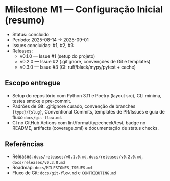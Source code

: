 # Milestone M1 — Configuração Inicial (resumo)

- Status: concluído
- Período: 2025-08-14 → 2025-09-01
- Issues concluídas: #1, #2, #3
- Releases:
  - v0.1.0 — Issue #1 (setup do projeto)
  - v0.2.0 — Issue #2 (.gitignore, convenções de Git e templates)
  - v0.3.0 — Issue #3 (CI: ruff/black/mypy/pytest + cache)

## Escopo entregue

- Setup do repositório com Python 3.11 e Poetry (layout src), CLI mínima, testes smoke e pre-commit.
- Padrões de Git: .gitignore curado, convenção de branches `{type}/{slug}`, Conventional Commits, templates de PR/Issues e guia de fluxo `docs/git-flow.md`.
- CI no GitHub Actions com lint/format/typecheck/test, badge no README, artifacts (coverage.xml) e documentação de status checks.

## Referências

- Releases: `docs/releases/v0.1.0.md`, `docs/releases/v0.2.0.md`, `docs/releases/v0.3.0.md`
- Roadmap: `docs/MILESTONES_ISSUES.md`
- Fluxo de Git: `docs/git-flow.md` e `CONTRIBUTING.md`

